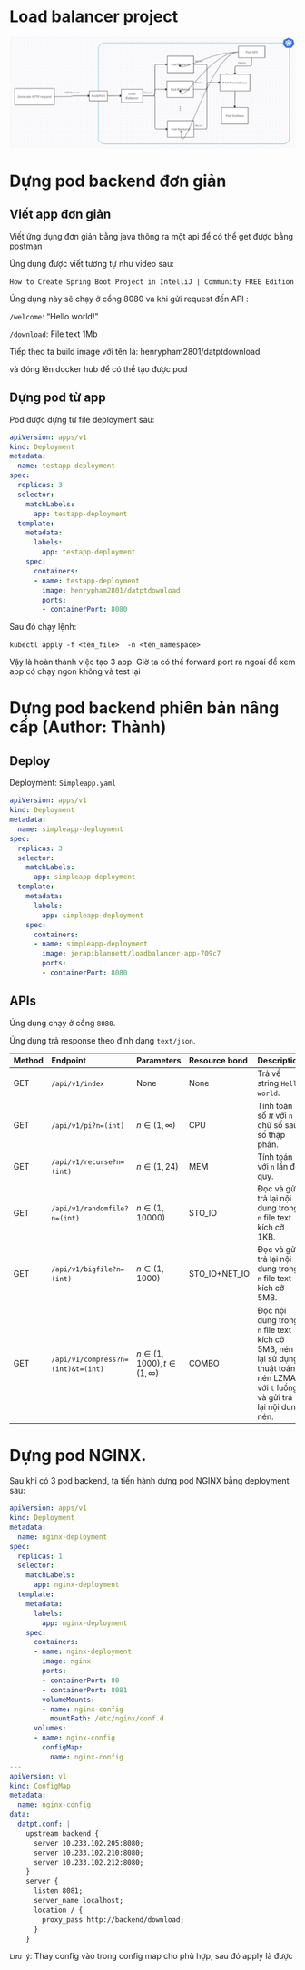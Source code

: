 # Load balancer project

![alt text](image.png)

# Dựng pod backend đơn giản
## Viết app đơn giản
Viết ứng dụng đơn giản bằng java thông ra một api để có thể get được bằng postman

Ứng dụng được viết tương tự như video sau: 

`How to Create Spring Boot Project in IntelliJ | Community FREE Edition`

Ứng dụng này sẽ chạy ở cổng 8080 và khi gửi request đến API :

`/welcome`: “Hello world!”

`/download`: File text 1Mb

Tiếp theo ta build image với tên là: henrypham2801/datptdownload

và đóng lên docker hub để có thể tạo được pod

## Dựng pod từ app
Pod được dựng từ file deployment sau:

```yaml
apiVersion: apps/v1
kind: Deployment
metadata:
  name: testapp-deployment
spec:
  replicas: 3
  selector:
    matchLabels:
      app: testapp-deployment
  template:
    metadata:
      labels:
        app: testapp-deployment
    spec:
      containers:
      - name: testapp-deployment
        image: henrypham2801/datptdownload
        ports:
        - containerPort: 8080
```

Sau đó chạy lệnh: 

`kubectl apply -f <tên_file>  -n <tên_namespace>`

Vậy là hoàn thành việc tạo 3 app. Giờ ta có thể forward port ra ngoài để xem app có chạy ngon không và test lại

# Dựng pod backend phiên bản nâng cấp (Author: Thành)

## Deploy

Deployment: `Simpleapp.yaml`
```yaml
apiVersion: apps/v1
kind: Deployment
metadata:
  name: simpleapp-deployment
spec:
  replicas: 3
  selector:
    matchLabels:
      app: simpleapp-deployment
  template:
    metadata:
      labels:
        app: simpleapp-deployment
    spec:
      containers:
      - name: simpleapp-deployment
        image: jerapiblannett/loadbalancer-app-709c7
        ports:
        - containerPort: 8080
```

## APIs

Ứng dụng chạy ở cổng `8080`.

Ứng dụng trả response theo định dạng `text/json`.

| Method | Endpoint | Parameters | Resource bond | Description |
|:-------|:---------|:-----------|:--------------|:------------|
| GET    | `/api/v1/index` | None | None |Trả về string `Hello world`.|
| GET    | `/api/v1/pi?n=(int)` | $n\in(1,\infty)$ | CPU | Tính toán số $\pi$ với `n` chữ số sau số thập phân. |
| GET    | `/api/v1/recurse?n=(int)` | $n\in(1,24)$ | MEM | Tính toán với `n` lần đệ quy. |
| GET    | `/api/v1/randomfile?n=(int)` | $n\in(1,10000)$ | STO_IO | Đọc và gửi trả lại nội dung trong `n` file text kích cỡ 1KB. |
| GET    | `/api/v1/bigfile?n=(int)` | $n\in(1,1000)$ | STO_IO+NET_IO | Đọc và gửi trả lại nội dung trong `n` file text kích cỡ 5MB. |
| GET    | `/api/v1/compress?n=(int)&t=(int)` | $n\in(1,1000), t\in(1,\infty)$ | COMBO | Đọc nội dung trong `n` file text kích cỡ 5MB, nén lại sử dụng thuật toán nén LZMA với `t` luồng và gửi trả lại nội dung nén. |

# Dựng pod NGINX.

Sau khi có 3 pod backend, ta tiến hành dựng pod NGINX bằng deployment sau:
```yaml
apiVersion: apps/v1
kind: Deployment
metadata:
  name: nginx-deployment
spec:
  replicas: 1
  selector:
    matchLabels:
      app: nginx-deployment
  template:
    metadata:
      labels:
        app: nginx-deployment
    spec:
      containers:
      - name: nginx-deployment
        image: nginx
        ports:
        - containerPort: 80
        - containerPort: 8081
        volumeMounts:
        - name: nginx-config
          mountPath: /etc/nginx/conf.d
      volumes:
      - name: nginx-config
        configMap:
          name: nginx-config
---
apiVersion: v1
kind: ConfigMap
metadata:
  name: nginx-config
data:
  datpt.conf: |
    upstream backend {
      server 10.233.102.205:8080;
      server 10.233.102.210:8080;
      server 10.233.102.212:8080;
    }
    server {
      listen 8081;
      server_name localhost;
      location / {
        proxy_pass http://backend/download;
      }
    }
```
`Lưu ý`: Thay config vào trong config map cho phù hợp, sau đó apply là được